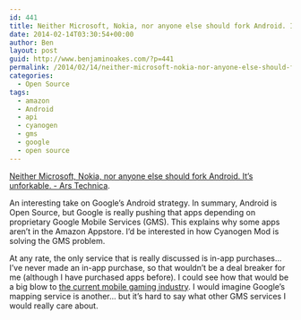 ```yaml
---
id: 441
title: Neither Microsoft, Nokia, nor anyone else should fork Android. It’s unforkable.
date: 2014-02-14T03:30:54+00:00
author: Ben
layout: post
guid: http://www.benjaminoakes.com/?p=441
permalink: /2014/02/14/neither-microsoft-nokia-nor-anyone-else-should-fork-android-its-unforkable/
categories:
  - Open Source
tags:
  - amazon
  - Android
  - api
  - cyanogen
  - gms
  - google
  - open source
---
```

[Neither Microsoft, Nokia, nor anyone else should fork Android. It’s unforkable. - Ars Technica](http://arstechnica.com/information-technology/2014/02/neither-microsoft-nokia-nor-anyone-else-should-fork-android-its-unforkable/).

An interesting take on Google&#8217;s Android strategy. In summary, Android is Open Source, but Google is really pushing that apps depending on proprietary Google Mobile Services (GMS). This explains why some apps aren&#8217;t in the Amazon Appstore. I&#8217;d be interested in how Cyanogen Mod is solving the GMS problem.

At any rate, the only service that is really discussed is in-app purchases... I&#8217;ve never made an in-app purchase, so that wouldn&#8217;t be a deal breaker for me (although I have purchased apps before). I could see how that would be a big blow to [the current mobile gaming industry](http://www.benjaminoakes.com/2014/02/09/how-in-app-purchases-have-destroyed-the-industry/ "How In-app Purchases Have Destroyed The Industry"). I would imagine Google&#8217;s mapping service is another... but it&#8217;s hard to say what other GMS services I would really care about.